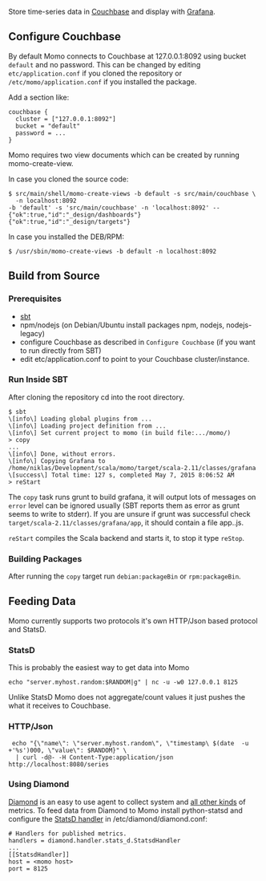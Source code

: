 Store time-series data in [Couchbase](http://www.couchbase.com/) and display
with [Grafana](http://grafana.org/).

## Configure Couchbase

By default Momo connects to Couchbase at 127.0.0.1:8092 using bucket
``default`` and no password. This can be changed by editing
`etc/application.conf` if you cloned the repository or
`/etc/momo/application.conf` if you installed the package.

Add a section like:

```
couchbase {
  cluster = ["127.0.0.1:8092"]
  bucket = "default"
  password = ...
}
```

Momo requires two view documents which can be created by running
momo-create-view.

In case you cloned the source code:

```
$ src/main/shell/momo-create-views -b default -s src/main/couchbase \
  -n localhost:8092
-b 'default' -s 'src/main/couchbase' -n 'localhost:8092' --
{"ok":true,"id":"_design/dashboards"}
{"ok":true,"id":"_design/targets"}
```

In case you installed the DEB/RPM:

```
$ /usr/sbin/momo-create-views -b default -n localhost:8092
```


## Build from Source

### Prerequisites

* [sbt](http://sbt-scala.org/)
* npm/nodejs (on Debian/Ubuntu install packages npm, nodejs, nodejs-legacy)
* configure Couchbase as described in ``Configure Couchbase`` (if you want to run directly from SBT)
* edit etc/application.conf to point to your Couchbase cluster/instance.
 
### Run Inside SBT

After cloning the repository cd into the root directory. 

```
$ sbt
\[info\] Loading global plugins from ...
\[info\] Loading project definition from ...
\[info\] Set current project to momo (in build file:.../momo/)
> copy
...
\[info\] Done, without errors.
\[info\] Copying Grafana to /home/niklas/Development/scala/momo/target/scala-2.11/classes/grafana
\[success\] Total time: 127 s, completed May 7, 2015 8:06:52 AM
> reStart
```

The `copy` task runs grunt to build grafana, it will output
lots of messages on ``error`` level can be ignored usually (SBT reports
them as error as grunt seems to write to stderr). If you are unsure if
grunt was successful check `target/scala-2.11/classes/grafana/app`, it 
should contain a  file app.<hash>.js.

`reStart` compiles the Scala backend and starts it, to stop it type `reStop`.

### Building Packages

After running the `copy` target run `debian:packageBin` or `rpm:packageBin`.

## Feeding Data

Momo currently supports two protocols it's own HTTP/Json based protocol
and StatsD.

### StatsD

This is probably the easiest way to get data into Momo
```
echo "server.myhost.random:$RANDOM|g" | nc -u -w0 127.0.0.1 8125
```

Unlike StatsD Momo does not aggregate/count values it just pushes the what
it receives to Couchbase.

### HTTP/Json

```
 echo "{\"name\": \"server.myhost.random\", \"timestamp\ $(date  -u +'%s')000, \"value\": $RANDOM}" \
  | curl -d@- -H Content-Type:application/json http://localhost:8080/series
```

### Using Diamond

[Diamond](https://github.com/python-diamond/Diamond) is an easy to use agent
to collect system and
[all other kinds](https://github.com/python-diamond/Diamond/wiki/Collectors)
of metrics. To feed data from Diamond to Momo install python-statsd and 
configure the 
[StatsD handler](https://github.com/python-diamond/Diamond/wiki/handler-StatsdHandler)
in /etc/diamond/diamond.conf:

```
# Handlers for published metrics.
handlers = diamond.handler.stats_d.StatsdHandler
...
[[StatsdHandler]]
host = <momo host>
port = 8125
```
